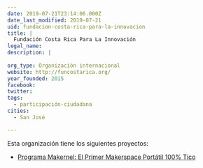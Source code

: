 ```yaml
---
date: 2019-07-21T23:14:06.000Z
date_last_modified: 2019-07-21
uid: fundacion-costa-rica-para-la-innovacion
title: |
  Fundación Costa Rica Para La Innovación
legal_name: 
description: |
  
org_type: Organización internacional
website: http://funcostarica.org/
year_founded: 2015
facebook: 
twitter: 
tags:
  - participación-ciudadana
cities: 
  - San José

---
```


Esta organización tiene los siguientes proyectos:

- [Programa Makernel: El Primer Makerspace Portátil 100% Tico](/proyectos/programa-makernel-el-primer-makerspace-portatil-100-tico)

